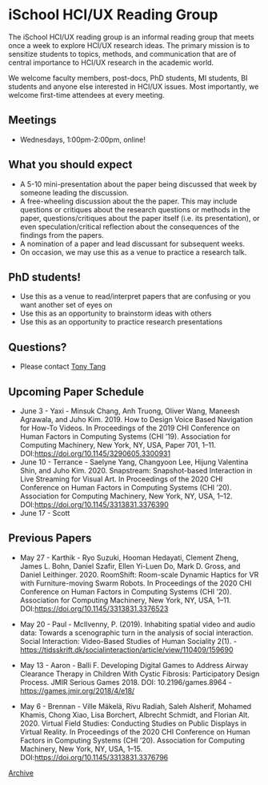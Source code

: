 # iSchool HCI/UX Reading Group

The iSchool HCI/UX reading group is an informal reading group that meets once a week to explore HCI/UX research ideas. The primary mission is to sensitize students to topics, methods, and communication that are of central importance to HCI/UX research in the academic world.

We welcome faculty members, post-docs, PhD students, MI students, BI students and anyone else interested in HCI/UX issues. Most importantly, we welcome first-time attendees at every meeting.

## Meetings
* Wednesdays, 1:00pm-2:00pm, online!

## What you should expect
* A 5-10 mini-presentation about the paper being discussed that week by someone leading the discussion.
* A free-wheeling discussion about the the paper. This may include questions or critiques about the research questions or methods in the paper, questions/critiques about the paper itself (i.e. its presentation), or even speculation/critical reflection about the consequences of the findings from the papers.
* A nomination of a paper and lead discussant for subsequent weeks.
* On occasion, we may use this as a venue to practice a research talk.

## PhD students!
* Use this as a venue to read/interpret papers that are confusing or you want another set of eyes on
* Use this as an opportunity to brainstorm ideas with others
* Use this as an opportunity to practice research presentations

## Questions?
* Please contact [Tony Tang](https://ischool.utoronto.ca/profile/tony-tang/)

## Upcoming Paper Schedule

* June 3 - Yaxi - Minsuk Chang, Anh Truong, Oliver Wang, Maneesh Agrawala, and Juho Kim. 2019. How to Design Voice Based Navigation for How-To Videos. In Proceedings of the 2019 CHI Conference on Human Factors in Computing Systems (CHI ’19). Association for Computing Machinery, New York, NY, USA, Paper 701, 1–11. DOI:https://doi.org/10.1145/3290605.3300931
* June 10 - Terrance - Saelyne Yang, Changyoon Lee, Hijung Valentina Shin, and Juho Kim. 2020. Snapstream: Snapshot-based Interaction in Live Streaming for Visual Art. In Proceedings of the 2020 CHI Conference on Human Factors in Computing Systems (CHI ’20). Association for Computing Machinery, New York, NY, USA, 1–12. DOI:https://doi.org/10.1145/3313831.3376390
* June 17 - Scott 

## Previous Papers

* May 27 - Karthik - Ryo Suzuki, Hooman Hedayati, Clement Zheng, James L. Bohn, Daniel Szafir, Ellen Yi-Luen Do, Mark D. Gross, and Daniel Leithinger. 2020. RoomShift: Room-scale Dynamic Haptics for VR with Furniture-moving Swarm Robots. In Proceedings of the 2020 CHI Conference on Human Factors in Computing Systems (CHI ’20). Association for Computing Machinery, New York, NY, USA, 1–11. DOI:https://doi.org/10.1145/3313831.3376523

* May 20 - Paul - McIlvenny, P. (2019). Inhabiting spatial video and audio data: Towards a scenographic turn in the analysis of social interaction. Social Interaction: Video-Based Studies of Human Sociality 2(1). - https://tidsskrift.dk/socialinteraction/article/view/110409/159690

* May 13 - Aaron - Balli F. Developing Digital Games to Address Airway Clearance Therapy in Children With Cystic Fibrosis: Participatory Design Process. JMIR Serious Games 2018. DOI: 10.2196/games.8964 - https://games.jmir.org/2018/4/e18/

* May 6 - Brennan - Ville Mäkelä, Rivu Radiah, Saleh Alsherif, Mohamed Khamis, Chong Xiao, Lisa Borchert, Albrecht Schmidt, and Florian Alt. 2020. Virtual Field Studies: Conducting Studies on Public Displays in Virtual Reality. In Proceedings of the 2020 CHI Conference on Human Factors in Computing Systems (CHI ’20). Association for Computing Machinery, New York, NY, USA, 1–15. DOI:https://doi.org/10.1145/3313831.3376796


[Archive](archive.md)